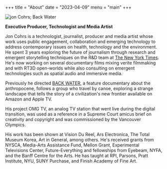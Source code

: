 +++
title = "About"
date = "2023-04-09"
menu = "main"
+++

![jon Cohrs; Back Water](/images/Back-Water-Documentary-Stills-New-Jersey-John-Cohrs-005-1600x776.jpg)

**Executive Producer, Technologist and Media Artist** 

Jon Cohrs is a technologist, journalist, producer and media artist whose work uses public engagement, collaboration and emerging technology to address contemporary issues on health, technology and the environment. He spent 3 years exploring the future of journalism through research and emergent storytelling techniques on the R&D team at [The New York Times](https://rd.nytimes.com/). He's now working on several documentary films mixing verite filmmaking and with RT3D open-worlds while also consulting on emergent technologies such as spatial audio and immersive media.   
 
Previously he directed [BACK WATER](https://www.backwatermovie.com), a feature documentary about the anthropocene, follows a group who travel by canoe, exploring a strange landscape that tells the story of a civilization's new frontier available on Amazon and Apple TV.

His project OMG TV, an analog TV station that went live during the digital transition, was used as a reference in a Supreme Court amicus brief on creativity and copyright and was commissioned by the Vancouver Olympics.

His work has been shown at Vision Du Reel, Ars Electronica, The Total Museum Korea, Art in General, among others. He's received grants from NYSCA, Media-Arts Assistance Fund, Mellon Grant, Experimental Televisions Center, Future-Everything and fellowships from Eyebeam, NYFA, and the Banff Centre for the Arts. He has taught at RPI, Parsons, Pratt Institute, NYU, SUNY Purchase, and Finish Academy of Fine Art. 
